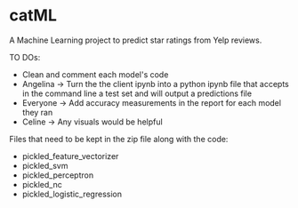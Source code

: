 # catML
A Machine Learning project to predict star ratings from Yelp reviews.

TO DOs:<br/>
* Clean and comment each model's code<br/>
* Angelina -> Turn the the client ipynb into a python ipynb file that accepts in the command line a test set and will output a predictions file<br/>
* Everyone -> Add accuracy measurements in the report for each model they ran<br/>
* Celine -> Any visuals would be helpful<br/>

Files that need to be kept in the zip file along with the code:<br/>
* pickled_feature_vectorizer<br/> 
* pickled_svm<br/> 
* pickled_perceptron<br/> 
* pickled_nc<br/> 
* pickled_logistic_regression
